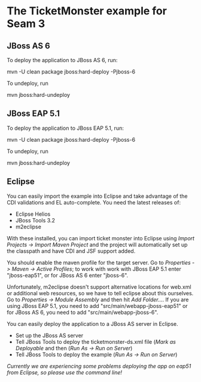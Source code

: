 The TicketMonster example for Seam 3
====================================

JBoss AS 6
----------

To deploy the application to JBoss AS 6, run:

  mvn -U clean package jboss:hard-deploy -Pjboss-6

To undeploy, run

  mvn jboss:hard-undeploy
  
  
JBoss EAP 5.1
-------------

To deploy the application to JBoss EAP 5.1, run:

  mvn -U clean package jboss:hard-deploy -Pjboss-6

To undeploy, run

  mvn jboss:hard-undeploy

Eclipse
-------

You can easily import the example into Eclipse and take advantage of the CDI validations
and EL auto-complete. You need the latest releases of:

* Eclipse Helios
* JBoss Tools 3.2
* m2eclipse

With these installed, you can import ticket monster into Eclipse using 
_Import Projects -> Import Maven Project_ and the project will automatically set up the
classpath and have CDI and JSF support added.

You should enable the maven profile for the target server. Go to _Properties -> Maven -> Active Profiles_;
to work with work with JBoss EAP 5.1 enter "jboss-eap51", or for JBoss AS 6 enter "jboss-6".

Unfortunately, m2eclipse doesn't support alternative locations for web.xml or additional web
resources, so we have to tell eclipse about this ourselves. Go to  _Properties -> Module Assembly_
and then hit _Add Folder..._. If you are using JBoss EAP 5.1, you need to add "src/main/webapp-jboss-eap51"
or for JBoss AS 6, you need to add "src/main/webapp-jboss-6".

You can easily deploy the application to a JBoss AS server in Eclipse.

* Set up the JBoss AS server
* Tell JBoss Tools to deploy the ticketmonster-ds.xml file (_Mark as Deployable_ and then 
  (_Run As -> Run on Server_)
* Tell JBoss Tools to deploy the example (_Run As -> Run on Server_)

_Currently we are experiencing some problems deploying the app on eap51 from Eclipse, so please use
the command line!_